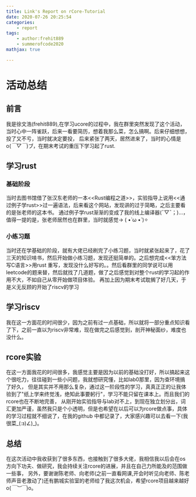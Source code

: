 ```yaml
---
title: Link's Report on rCore-Tutorial
date: 2020-07-26 20:25:54
categories:
    - report
tags:
    - author:frehit889
    - summerofcode2020
mathjax: true

---
```

# 活动总结

## 前言

我是徐文浩(frehit889),在学习ucore的过程中，我在群里突然发现了这个活动，当时心中一阵雀跃，后来一看要简历，想着我那么菜，怎么搞啊。后来仔细想想，投了又不亏，当时就决定要投，
后来紧张了两天，居然进来了，当时的心情是 o(*￣▽￣*)ブ，在期末考试的重压下学习起了rust.
<!-- more -->
## 学习rust

### 基础阶段
当时去图书馆借了张汉东老师的一本<<Rust编程之道>>，实验指导上说用<<通过例子学rust>>过一遍语法，后来看这个网站，发现讲的过于简略，之后主要看的是张老师的这本书。
通过例子学rust渐渐的变成了我的线上编译器(ˉ▽ˉ；)...，值得一提的是，张老师居然也在群里，当时就感觉-> ( •̀ ω •́ )✧

### 小练习题
当时还在学基础的阶段，就有大佬已经刷完了小练习题，当时就紧张起来了，花了三天的知识啃书，然后开始做小练习题，发现还挺简单的。之后想完成<<笨方法写C语言>>用rust
重写，发现没什么好写的。。然后看群里的同学说可以用leetcode的题来替，然后就找了几道题，做了之后感觉到对整个rust的学习起的作用不大，不如自己从零开始做项目体验。
再加上因为期末考试耽搁了好几天，于是义无反顾的开始了riscv的学习


## 学习riscv
我在这一方面花的时间很少，因为之前有过一点基础，所以就将一部分重点知识看了下，之前一直以为riscv非常难，现在做完之后感觉到，剖开神秘面纱，难度也没什么。

## rcore实验
在这一方面我花的时间很多，我感觉主要是因为以前的基础没打好，所以搞起来这个很吃力，往往碰到一些小问题，我就想研究懂，比如lab0那里，因为查环境搞了好久，
但是其实并不用那么复杂，通过这一阶段性的学习，真真正正的让我体验到了"纸上学来终觉浅，绝知此事要躬行"，学习不能只留在课本上。而且我们的rcore也在不断地完善，
从刚开始实验指导与lab对不上，到现在独立划分出，词汇更加严谨，虽然我只是个小透明，但是也希望在以后可以为rcore做点事，具体的学习过程就不细说了，在我的github
中都记录了，大家感兴趣可以去看一下(我很菜_(:з)∠)_)。

## 总结
在这次活动中我收获到了很多东西，也接触到了很多大佬，我相信我以后会在os方向下功夫、做研究，我会持续关注rcore的进展，并且在自己力所能及的范围做一些事，
另外，要谢谢陈老师、向老师(之前一直看网课,开会时听见向老师、陈老师声音老激动了)还有鹏城实验室的老师给了我这次机会，希望rcore项目越来越好o(*￣︶￣*)o。

